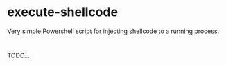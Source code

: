 # execute-shellcode
Very simple Powershell script for injecting shellcode to a running process.
#

TODO...
